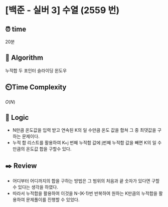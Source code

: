 # [백준 - 실버 3] 수열 (2559 번)

## ⏰  **time**

20분

## :pushpin: **Algorithm**

누적합
두 포인터
슬라이딩 윈도우

## ⏲️**Time Complexity**

$O(N)$

## :round_pushpin: **Logic**

- N만큼 온도값을 입력 받고 연속된 K의 일 수만큼 온도 값을 합쳐 그 중 최댓값을 구하는 문제이다.
- 누적 합 리스트를 활용하여 K+j 번째 누적합 값에 j번째 누적합 값을 빼면 K의 일 수 만큼의 온도값 합을 구할수 있다.

## :black_nib: **Review**

- 어디부터 어디까지의 합을 구하는 방법은 그 범위의 처음과 끝 숫자가 있다면 구할 수 있다는 생각을 하였다.
- 따라서 누적합을 활용하여 이것을 N-(K-1)번 반복하여 원하는 K만큼의 누적합을 활용하여 문제풀이를 진행할 수 있었다.